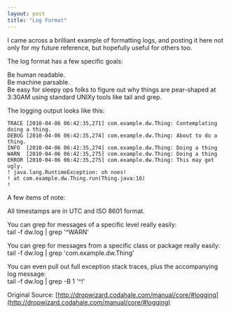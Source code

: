 ```yaml
---
layout: post
title: "Log Format"
---
```


I came across a brilliant example of formatting logs, and posting it here not only for my future reference, but hopefully useful for others too.

The log format has a few specific goals:

Be human readable.  
Be machine parsable.  
Be easy for sleepy ops folks to figure out why things are pear-shaped at 3:30AM using standard UNIXy tools like tail and grep.

The logging output looks like this:

    TRACE [2010-04-06 06:42:35,271] com.example.dw.Thing: Contemplating doing a thing.  
    DEBUG [2010-04-06 06:42:35,274] com.example.dw.Thing: About to do a thing.  
    INFO  [2010-04-06 06:42:35,274] com.example.dw.Thing: Doing a thing  
    WARN  [2010-04-06 06:42:35,275] com.example.dw.Thing: Doing a thing  
    ERROR [2010-04-06 06:42:35,275] com.example.dw.Thing: This may get ugly.  
    ! java.lang.RuntimeException: oh noes!  
    ! at com.example.dw.Thing.run(Thing.java:16)  
    !

A few items of note:

All timestamps are in UTC and ISO 8601 format.

You can grep for messages of a specific level really easily:  
    tail -f dw.log | grep '^WARN'

You can grep for messages from a specific class or package really easily:  
    tail -f dw.log | grep 'com.example.dw.Thing'

You can even pull out full exception stack traces, plus the accompanying log message:  
    tail -f dw.log | grep -B 1 '^\!'

Original Source: [http://dropwizard.codahale.com/manual/core/#logging](http://dropwizard.codahale.com/manual/core/#logging)

